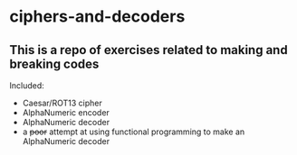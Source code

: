 # ciphers-and-decoders
## This is a repo of exercises related to making and breaking codes
Included:
- Caesar/ROT13 cipher
- AlphaNumeric encoder
- AlphaNumeric decoder
- a ~~poor~~ attempt at using functional programming to make an AlphaNumeric decoder